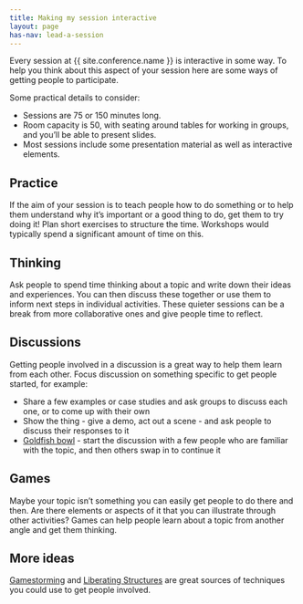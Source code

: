 ```yaml
---
title: Making my session interactive
layout: page
has-nav: lead-a-session
---
```

<p>Every session at {{ site.conference.name }} is interactive in some way. To help you think about this aspect of your session here are some ways of getting people to participate. </p>
<p>Some practical details to consider: 
<ul>
<li>Sessions are 75 or 150 minutes long. </li>
<li>Room capacity is 50, with seating around tables for working in groups, and you’ll be able to present slides.</li>
<li>Most sessions include some presentation material as well as interactive elements.</li>
</ul>
<h2>Practice</h2>
<p>If the aim of your session is to teach people how to do something or to help them understand why it’s important or a good thing to do, get them to try doing it! Plan short exercises to structure the time. Workshops would typically spend a significant amount of time on this.</p>
<h2>Thinking</h2>
<p>Ask people to spend time thinking about a topic and write down their ideas and experiences. You can then discuss these together or use them to inform next steps in individual activities. These quieter sessions can be a break from more collaborative ones and give people time to reflect.</p>

<h2>Discussions</h2>
<p>Getting people involved in a discussion is a great way to help them learn from each other. Focus discussion on something specific to get people started, for example:</p>
<ul>
<li>Share a few examples or case studies and ask groups to discuss each one, or to come up with their own</li>
<li>Show the thing - give a demo, act out a scene - and ask people to discuss their responses to it</li>
<li><a href="https://en.wikipedia.org/wiki/Fishbowl_(conversation)">Goldfish bowl</a> - start the discussion with a few people who are familiar with the topic, and then others swap in to continue it</li>
</ul>
<h2>Games</h2>
<p>Maybe your topic isn’t something you can easily get people to do there and then. Are there elements or aspects of it that you can illustrate through other activities? Games can help people learn about a topic from another angle and get them thinking.</p>
<h2>More ideas</h2>
<p><a href="http://gamestorming.com/">Gamestorming</a> and <a href="http://www.liberatingstructures.com/">Liberating Structures</a> are great sources of techniques you could use to get people involved.</p>

